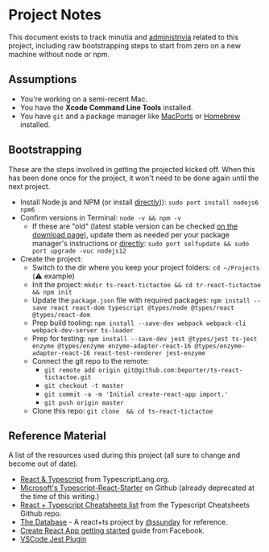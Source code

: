 # Project Notes

This document exists to track minutia and [administrivia](https://www.merriam-webster.com/dictionary/administrivia) related to this project, including raw bootstrapping steps to start from zero on a new machine without node or npm.


## Assumptions

* You're working on a semi-recent Mac.
* You have the **Xcode Command Line Tools** installed.
* You have `git` and a package manager like [MacPorts](https://www.macports.org/) or [Homebrew](https://docs.brew.sh/Installation) installed.


## Bootstrapping

These are the steps involved in getting the projected kicked off. When this has been done once for the project, it won't need to be done again until the next project.

* Install Node.js and NPM (or install [directly](https://nodejs.org/en/download))): `sudo port install nodejs6 npm6`
* Confirm versions in Terminal: `node -v && npm -v`
    * If these are "old" (latest stable version can be checked [on the download page](https://nodejs.org/en/download/)), update them as needed per your package manager's instructions or [directly](https://npme.npmjs.com/docs/cli/updating.html): `sudo port selfupdate && sudo port upgrade -vuc nodejs12`
* Create the project:
    * Switch to the dir where you keep your project folders: `cd ~/Projects` (:warning: example)
    * Init the project: `mkdir ts-react-tictactoe && cd tr-react-tictactoe && npm init`
    * Update the `package.json` file with required packages: `npm install --save react react-dom typescript @types/node @types/react @types/react-dom`
    * Prep build tooling: `npm install --save-dev webpack webpack-cli webpack-dev-server ts-loader`
    * Prep for testing: `npm install --save-dev jest @types/jest ts-jest enzyme @types/enzyme enzyme-adapter-react-16 @types/enzyme-adapter-react-16 react-test-renderer jest-enzyme`
    * Connect the git repo to the remote:
        * `git remote add origin git@github.com:beporter/ts-react-tictactoe.git`
        * `git checkout -t master`
        * `git commit -a -m 'Initial create-react-app import.'`
        * `git push origin master`
    * Clone this repo: `git clone  && cd ts-react-tictactoe`


## Reference Material

A list of the resources used during this project (all sure to change and become out of date).

* [React & Typescript](https://www.typescriptlang.org/docs/handbook/react-&-webpack.html) from TypescriptLang.org.
* [Microsoft's Typescript-React-Starter](https://github.com/Microsoft/TypeScript-React-Starter) on Github (already deprecated at the time of this writing.)
* [React + Typescript Cheatsheets list](https://github.com/typescript-cheatsheets/react-typescript-cheatsheet#reacttypescript-cheatsheets) from the Typescript Cheatsheets Github repo.
* [The Database](https://github.com/ssunday/the_database) - A react+ts project by [@ssunday](https://github.com/ssunday) for reference.
* [Create React App getting started](https://facebook.github.io/create-react-app/docs/getting-started) guide from Facebook.
* [VSCode Jest Plugin](https://github.com/jest-community/vscode-jest)
